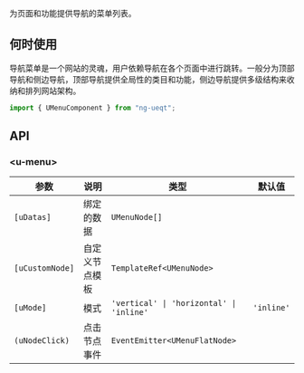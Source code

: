为页面和功能提供导航的菜单列表。

## 何时使用

导航菜单是一个网站的灵魂，用户依赖导航在各个页面中进行跳转。一般分为顶部导航和侧边导航，顶部导航提供全局性的类目和功能，侧边导航提供多级结构来收纳和排列网站架构。

```ts
import { UMenuComponent } from "ng-ueqt";
```

## API

### \<u-menu\>

| 参数 | 说明 | 类型 | 默认值 |
| --- | --- | --- | --- |
| `[uDatas]`      | 绑定的数据     | `UMenuNode[]` | |
| `[uCustomNode]` | 自定义节点模板 | `TemplateRef<UMenuNode>` | |
| `[uMode]` | 模式 | `'vertical' \| 'horizontal' \| 'inline'` |  `'inline'` |
| `(uNodeClick)`  | 点击节点事件   | `EventEmitter<UMenuFlatNode>` | |
